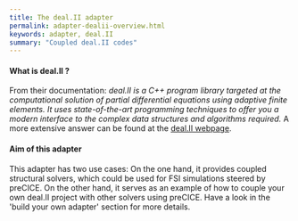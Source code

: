 ```yaml
---
title: The deal.II adapter
permalink: adapter-dealii-overview.html
keywords: adapter, deal.II
summary: "Coupled deal.II codes"
---
```





#### What is deal.II ?
From their documentation: _deal.II is a C++ program library targeted at the computational solution_
_of partial differential equations using adaptive finite elements. It uses_
_state-of-the-art programming techniques to offer you a modern interface_
_to the complex data structures and algorithms required._ A more extensive answer can be found at the [deal.II webpage](https://www.dealii.org/).


#### Aim of this adapter

This adapter has two use cases: On the one hand, it provides coupled structural solvers, which could be used for FSI simulations steered by preCICE. On the other hand, it serves as an example of how to couple your own deal.II project with other solvers using preCICE. Have a look in the 'build your own adapter' section for more details.



